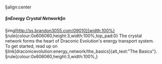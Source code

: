§align:center
##### §nEnergy Crystal Network§n

§img[http://ss.brandon3055.com/09010]{width:100%} 
§rule{colour:0x606060,height:3,width:100%,top_pad:0}
The crystal network forms the heart of Draconic Evolution's energy transport system. To get started, read up on §link[draconicevolution:energy_network/the_basics]{alt_text:"The Basics"}.
§rule{colour:0x606060,height:3,width:100%,}